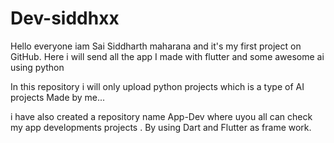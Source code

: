 # Dev-siddhxx
Hello everyone iam Sai Siddharth maharana and it's my first project on GitHub. Here i will send all the app I made with flutter and some awesome ai using python


In this repository i will only upload python projects which is a type of AI projects Made by me...

i have also created a repository name App-Dev where uyou all can check my app developments projects . By using Dart and Flutter as frame work.
